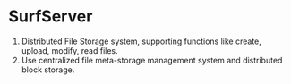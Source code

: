 # SurfServer
1. Distributed File Storage system, supporting functions like create, upload, modify, read files.
2. Use centralized file meta-storage management system and distributed block storage.
